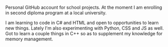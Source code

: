 Personal GitHub account for school projects. At the moment I am enrolling in second diploma program at a local university.


I am learning to code in C# and HTML and open to opportunities to learn new things.
Lately I'm also experimenting with Python, CSS and JS as well. Got to learn a couple things in C++ so as to supplement my knowledge for memory management.
<!---
luungockhang/luungockhang is a ✨ special ✨ repository because its `README.md` (this file) appears on your GitHub profile.
You can click the Preview link to take a look at your changes.
--->
